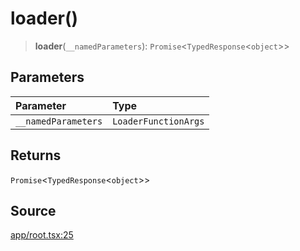 # loader()

> **loader**(`__namedParameters`): `Promise`\<`TypedResponse`\<`object`\>\>

## Parameters

| Parameter | Type |
| :------ | :------ |
| `__namedParameters` | `LoaderFunctionArgs` |

## Returns

`Promise`\<`TypedResponse`\<`object`\>\>

## Source

[app/root.tsx:25](https://github.com/scryptids/jobsapp/blob/eafe9ac1fb1c2b1b6747cc174450697cbf17d598/www/app/root.tsx#L25)
